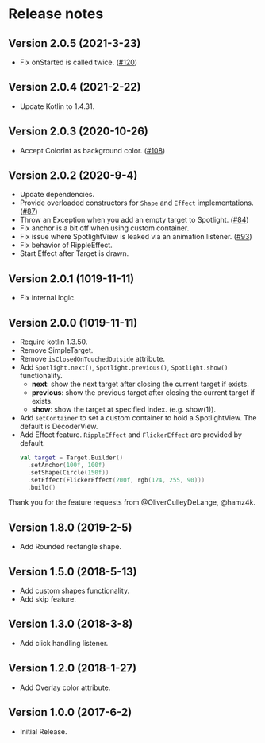 Release notes
==========

Version 2.0.5 **(2021-3-23)**
----------------------------
 - Fix onStarted is called twice. ([#120](https://github.com/jamesrook/Spotlight/issues/120))

Version 2.0.4 **(2021-2-22)**
----------------------------
 - Update Kotlin to 1.4.31.

Version 2.0.3 **(2020-10-26)**
----------------------------
 - Accept ColorInt as background color. ([#108](https://github.com/jamesrook/Spotlight/pull/108))

Version 2.0.2 **(2020-9-4)**
----------------------------
 - Update dependencies.
 - Provide overloaded constructors for `Shape` and `Effect` implementations. ([#87](https://github.com/jamesrook/Spotlight/issues/87))
 - Throw an Exception when you add an empty target to Spotlight. ([#84](https://github.com/jamesrook/Spotlight/issues/84))
 - Fix anchor is a bit off when using custom container.
 - Fix issue where SpotlightView is leaked via an animation listener. ([#93](https://github.com/jamesrook/Spotlight/issues/93))
 - Fix behavior of RippleEffect.
 - Start Effect after Target is drawn.

Version 2.0.1 **(1019-11-11)**
----------------------------
 - Fix internal logic.

Version 2.0.0 **(1019-11-11)**
----------------------------
 - Require kotlin 1.3.50.
 - Remove SimpleTarget.
 - Remove `isClosedOnTouchedOutside` attribute.
 - Add `Spotlight.next()`, `Spotlight.previous()`, `Spotlight.show()` functionality.
   - **next**: show the next target after closing the current target if exists.
   - **previous**: show the previous target after closing the current target if exists.
   - **show**: show the target at specified index. (e.g. show(1)).
 - Add `setContainer` to set a custom container to hold a SpotlightView. The default is DecoderView.
 - Add Effect feature. `RippleEffect` and `FlickerEffect` are provided by default.
   ```kt
   val target = Target.Builder()
     .setAnchor(100f, 100f)
     .setShape(Circle(150f))
     .setEffect(FlickerEffect(200f, rgb(124, 255, 90)))
     .build()
   ```

Thank you for the feature requests from @OliverCulleyDeLange, @hamz4k.

Version 1.8.0 **(2019-2-5)**
----------------------------
 - Add Rounded rectangle shape.

Version 1.5.0 **(2018-5-13)**
----------------------------
 - Add custom shapes functionality.
 - Add skip feature.

Version 1.3.0 **(2018-3-8)**
----------------------------
 - Add click handling listener.

Version 1.2.0 **(2018-1-27)**
----------------------------
 - Add Overlay color attribute.

Version 1.0.0 **(2017-6-2)**
----------------------------
 - Initial Release.